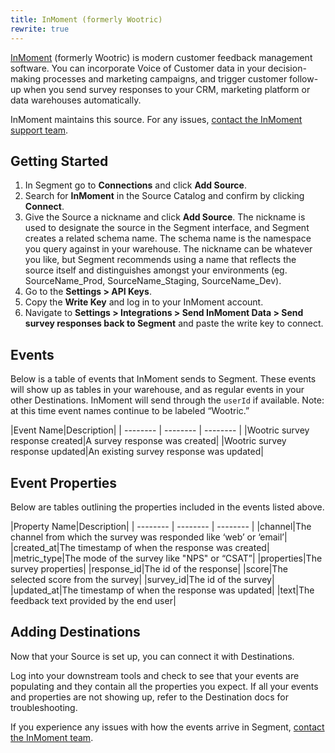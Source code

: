 ```yaml
---
title: InMoment (formerly Wootric)
rewrite: true
---
```


[InMoment](https://wootric.com/?utm_source=segmentio&utm_medium=docs&utm_campaign=partners) (formerly Wootric) is modern customer feedback management software. You can incorporate Voice of Customer data in your decision-making processes and marketing campaigns, and trigger customer follow-up when you send survey responses to your CRM, marketing platform or data warehouses automatically.

InMoment maintains this source. For any issues, [contact the InMoment support team](mailto:support@wootric.com).

## Getting Started

1. In Segment go to **Connections** and click **Add Source**.
2. Search for **InMoment** in the Source Catalog and confirm by clicking **Connect**.
3. Give the Source a nickname and click **Add Source**. The nickname is used to designate the source in the Segment interface, and Segment creates a related schema name. The schema name is the namespace you query against in your warehouse. The nickname can be whatever you like, but Segment recommends using a name that reflects the source itself and distinguishes amongst your environments (eg. SourceName_Prod, SourceName_Staging, SourceName_Dev).
4. Go to the **Settings > API Keys**. 
5. Copy the **Write Key** and log in to your InMoment account. 
6. Navigate to **Settings > Integrations > Send InMoment Data > Send survey responses back to Segment** and paste the write key to connect.

## Events

Below is a table of events that InMoment sends to Segment. These events will show up as tables in your warehouse, and as regular events in your other Destinations. InMoment will send through the `userId` if available. Note: at this time event names continue to be labeled “Wootric.”


|Event Name|Description|
| -------- | -------- | -------- |
|Wootric survey response created|A survey response was created|
|Wootric survey response updated|An existing survey response was updated|

## Event Properties

Below are tables outlining the properties included in the events listed above.

|Property Name|Description|
| -------- | -------- | -------- |
|channel|The channel from which the survey was responded like ‘web’ or ‘email’|
|created_at|The timestamp of when the response was created|
|metric_type|The mode of the survey like "NPS" or “CSAT”|
|properties|The survey properties|
|response_id|The id of the response|
|score|The selected score from the survey|
|survey_id|The id of the survey|
|updated_at|The timestamp of when the response was updated|
|text|The feedback text provided by the end user|


## Adding Destinations

Now that your Source is set up, you can connect it with Destinations.

Log into your downstream tools and check to see that your events are populating and they contain all the properties you expect. If all your events and properties are not showing up, refer to the Destination docs for troubleshooting.

If you experience any issues with how the events arrive in Segment, [contact the InMoment team](mailto:support@wootric.com).
